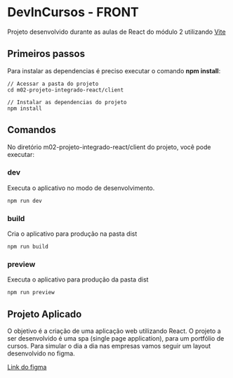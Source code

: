# DevInCursos - FRONT

Projeto desenvolvido durante as aulas de React do módulo 2 utilizando [Vite](https://vitejs.dev/)

## Primeiros passos

Para instalar as dependencias é preciso executar o comando **npm install**:

```
// Acessar a pasta do projeto
cd m02-projeto-integrado-react/client

// Instalar as dependencias do projeto
npm install
```

## Comandos

No diretório m02-projeto-integrado-react/client do projeto, você pode executar:

### **dev**

Executa o aplicativo no modo de desenvolvimento.

```
npm run dev
```

### **build**

Cria o aplicativo para produção na pasta dist

```
npm run build
```

### **preview**

Executa o aplicativo para produção da pasta dist

```
npm run preview
```

## Projeto Aplicado

O objetivo é a criação de uma aplicação web utilizando React.
O projeto a ser desenvolvido é uma spa (single page application), para um portfólio de cursos.
Para simular o dia a dia nas empresas vamos seguir um layout desenvolvido no figma.

[Link do figma](https://www.figma.com/file/EgSy0PHZpnTDcvF5axe3Ee/DevInilog?node-id=3%3A1322&t=aGJqLA8XjzAJ8OxD-1)
